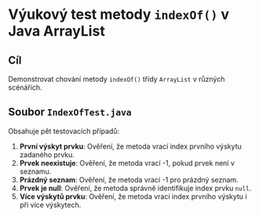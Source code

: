 # Výukový test metody `indexOf()` v Java ArrayList

## Cíl

Demonstrovat chování metody `indexOf()` třídy `ArrayList` v různých scénářích.

## Soubor `IndexOfTest.java`

Obsahuje pět testovacích případů:

1. **První výskyt prvku**: Ověření, že metoda vrací index prvního výskytu zadaného prvku.
2. **Prvek neexistuje**: Ověření, že metoda vrací -1, pokud prvek není v seznamu.
3. **Prázdný seznam**: Ověření, že metoda vrací -1 pro prázdný seznam.
4. **Prvek je null**: Ověření, že metoda správně identifikuje index prvku `null`.
5. **Více výskytů prvku**: Ověření, že metoda vrací index prvního výskytu i při více výskytech.


